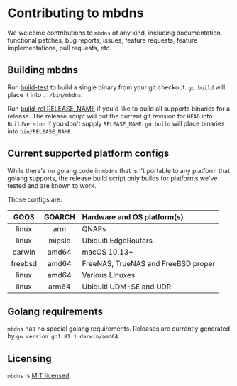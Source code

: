 # Contributing to mbdns

We welcome contributions to `mbdns` of any kind, including documentation, functional patches, bug reports, issues, feature requests, feature implementations, pull requests, etc.

## Building mbdns

Run [build-test](/src/build-test) to build a single binary from your git checkout. `go build` will place it into `../bin/mbdns`.

Run [build-rel RELEASE_NAME](/src/build-rel) if you'd like to build all supports binaries for a release. The release script will put the current git revision for `HEAD` into `BuildVersion` if you don't supply `RELEASE_NAME`. `go build` will place binaries into `bin/RELEASE_NAME`.

## Current supported platform configs

While there's no golang code in `mbdns` that isn't portable to any platform that golang supports, the release build script only builds for platforms we've tested and are known to work.

Those configs are:

| GOOS    | GOARCH | Hardware and OS platform(s)         |
| :-----: | :----: | :---------------------------------- |
| linux   | arm    | QNAPs                               |
| linux   | mipsle | Ubiquiti EdgeRouters                |
| darwin  | amd64  | macOS 10.13+                        |
| freebsd | amd64  | FreeNAS, TrueNAS and FreeBSD proper |
| linux   | amd64  | Various Linuxes                     |
| linux   | arm64  | Ubiquiti UDM-SE and UDR             |

## Golang requirements

`mbdns` has no special golang requirements. Releases are currently generated by `go version go1.81.1 darwin/amd64`.

## Licensing

`mbdns` is [MIT licensed](/LICENSE).
